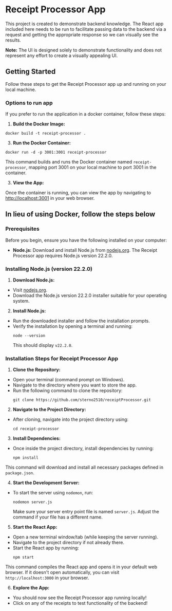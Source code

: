 # Receipt Processor App

This project is created to demonstrate backend knowledge. The React app included here needs to be run to facilitate passing data to the backend via a request and getting the appropriate response so we can visually see the results.

**Note:** The UI is designed solely to demonstrate functionality and does not represent any effort to create a visually appealing UI.

## Getting Started

Follow these steps to get the Receipt Processor app up and running on your local machine.

### Options to run app

If you prefer to run the application in a docker container, follow these steps:

1. **Build the Docker Image:**
 ```
docker build -t receipt-processor .
```
3. **Run the Docker Container:**
```
docker run -d -p 3001:3001 receipt-processor
```


This command builds and runs the Docker container named `receipt-processor`, mapping port 3001 on your local machine to port 3001 in the container.

3. **View the App:**

Once the container is running, you can view the app by navigating to [http://localhost:3001](http://localhost:3001) in your web browser.

## In lieu of using Docker, follow the steps below
### Prerequisites

Before you begin, ensure you have the following installed on your computer:

- **Node.js:** Download and install Node.js from [nodejs.org](https://nodejs.org). The Receipt Processor app requires Node.js version 22.2.0.

### Installing Node.js (version 22.2.0)

1. **Download Node.js:**
- Visit [nodejs.org](https://nodejs.org).
- Download the Node.js version 22.2.0 installer suitable for your operating system.

2. **Install Node.js:**
- Run the downloaded installer and follow the installation prompts.
- Verify the installation by opening a terminal and running:
  ```
  node --version
  ```
  This should display `v22.2.0`.

### Installation Steps for Receipt Processor App

1. **Clone the Repository:**
- Open your terminal (command prompt on Windows).
- Navigate to the directory where you want to store the app.
- Run the following command to clone the repository:
  ```
  git clone https://github.com/sterno2510/receiptProcessor.git
  ```

2. **Navigate to the Project Directory:**
- After cloning, navigate into the project directory using:
  ```
  cd receipt-processor
  ```

3. **Install Dependencies:**
- Once inside the project directory, install dependencies by running:
  ```
  npm install
  ```
This command will download and install all necessary packages defined in `package.json`.

4. **Start the Development Server:**
- To start the server using `nodemon`, run:
  ```
  nodemon server.js
  ```
  Make sure your server entry point file is named `server.js`. Adjust the command if your file has a different name.

5. **Start the React App:**
- Open a new terminal window/tab (while keeping the server running).
- Navigate to the project directory if not already there.
- Start the React app by running:
  ```
  npm start
  ```
This command compiles the React app and opens it in your default web browser. If it doesn't open automatically, you can visit `http://localhost:3000` in your browser.

6. **Explore the App:**
- You should now see the Receipt Processor app running locally!
- Click on any of the receipts to test functionality of the backend!

